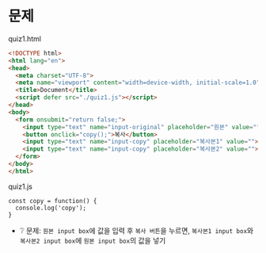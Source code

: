 # 문제
quiz1.html
```html
<!DOCTYPE html>
<html lang="en">
<head>
  <meta charset="UTF-8">
  <meta name="viewport" content="width=device-width, initial-scale=1.0">
  <title>Document</title>
  <script defer src="./quiz1.js"></script>
</head>
<body>
  <form onsubmit="return false;">
    <input type="text" name="input-original" placeholder="원본" value="">
    <button onclick="copy();">복사</button>
    <input type="text" name="input-copy" placeholder="복사본1" value="">
    <input type="text" name="input-copy" placeholder="복사본2" value="">
  </form>
</body>
</html>
```

quiz1.js
```
const copy = function() {
  console.log('copy');
}
```
* ❔ 문제: `원본 input box`에 값을 입력 후 `복사 버튼`을 누르면, `복사본1 input box`와 `복사본2 input box`에 `원본 input box`의 값을 넣기
